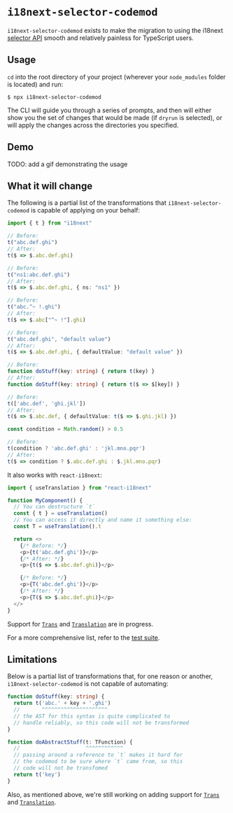 # `i18next-selector-codemod`

`i18next-selector-codemod` exists to make the migration to using the i18next [selector API](https://github.com/i18next/i18next/pull/2322) smooth and relatively painless for TypeScript users.

## Usage

`cd` into the root directory of your project (wherever your `node_modules` folder is located) and run:

```shell
$ npx i18next-selector-codemod
```

The CLI will guide you through a series of prompts, and then will either show you the set of changes that would be made (if `dryrun` is selected), or will apply the changes across the directories you specified.

## Demo

TODO: add a gif demonstrating the usage

## What it will change

The following is a partial list of the transformations that `i18next-selector-codemod` is capable of applying on your behalf:

```typescript
import { t } from "i18next"

// Before:
t("abc.def.ghi")
// After:
t($ => $.abc.def.ghi)

// Before:
t("ns1:abc.def.ghi")
// After:
t($ => $.abc.def.ghi, { ns: "ns1" })

// Before:
t("abc.^~ !.ghi")
// After:
t($ => $.abc["^~ !"].ghi)

// Before:
t("abc.def.ghi", "default value")
// After:
t($ => $.abc.def.ghi, { defaultValue: "default value" })

// Before:
function doStuff(key: string) { return t(key) }
// After:
function doStuff(key: string) { return t($ => $[key]) }

// Before:
t(['abc.def', 'ghi.jkl'])
// After:
t($ => $.abc.def, { defaultValue: t($ => $.ghi.jkl) })

const condition = Math.random() > 0.5

// Before:
t(condition ? 'abc.def.ghi' : 'jkl.mno.pqr')
// After:
t($ => condition ? $.abc.def.ghi : $.jkl.mno.pqr)
```

It also works with `react-i18next`:

```typescript
import { useTranslation } from "react-i18next"

function MyComponent() {
  // You can destructure `t`
  const { t } = useTranslation()
  // You can access it directly and name it something else:
  const T = useTranslation().t

  return <>
    {/* Before: */}
    <p>{t('abc.def.ghi')}</p>
    {/* After: */}
    <p>{t($ => $.abc.def.ghi)}</p>

    {/* Before: */}
    <p>{T('abc.def.ghi')}</p>
    {/* After: */}
    <p>{T($ => $.abc.def.ghi)}</p>
  </>
}
```

Support for [`Trans`](https://react.i18next.com/latest/trans-component) and [`Translation`](https://react.i18next.com/latest/translation-render-prop) are in progress.

For a more comprehensive list, refer to the [test suite](https://github.com/ahrjarrett/i18next-selector/blob/main/packages/codemod/test/transform.test.ts).

## Limitations

Below is a partial list of transformations that, for one reason or another, `i18next-selector-codemod` is not capable of automating:

```typescript
function doStuff(key: string) {
  return t('abc.' + key + '.ghi') 
  //       ^^^^^^^^^^^^^^^^^^^^^
  // the AST for this syntax is quite complicated to
  // handle reliably, so this code will not be transformed
}

function doAbstractStuff(t: TFunction) {
  //                     ^^^^^^^^^^^^
  // passing around a reference to `t` makes it hard for 
  // the codemod to be sure where `t` came from, so this
  // code will not be transfomed
  return t('key')
}
```

Also, as mentioned above, we're still working on adding support for [`Trans`](https://react.i18next.com/latest/trans-component) and [`Translation`](https://react.i18next.com/latest/translation-render-prop).
